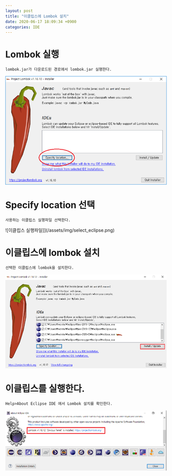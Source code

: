 ```yaml
---
layout: post
title: "이클립스에 Lombok 설치"
date: 2020-06-17 18:09:34 +0900
categories: IDE
---
```


# Lombok 실행

```
lombok.jar가 다운로드된 경로에서 lombok.jar 실행한다.
```

![Installer 화면](/assets/img/lombok_installer.png)

# Specify location 선택

```
사용하는 이클립스 실행파일 선택한다.
```

![이클립스 실행파일]](/assets/img/select_eclipse.png)

# 이클립스에 lombok 설치

```
선택한 이클립스에 lombok을 설치한다.
```

![lombok 설치](/assets/img/lombok_eclipse_install.png)

# 이클립스를 실행한다.

```
Help>About Eclipse IDE 에서 Lombok 설치를 확인한다.
```

![Lombok 설치 확인](/assets/img/check_lombok_installed.png)
